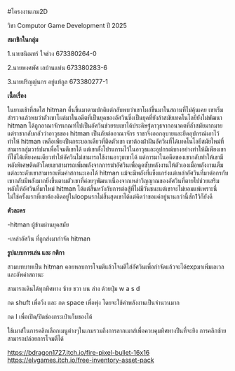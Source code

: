 #โครงงานเกม2D

วิชา Computor Game Development ปี 2025

**สมาชิกในกลุ่ม**

1.นายชนิณทร์ ใจช่วง 673380264-0

2.นายพงศพัศ เลบ้านแท่น 673380283-6

3.นายปริญญ์นกร อยู่แท้กูล 673380277-1


**เนื้อเรื่อง**

ในยามเช้าที่สดใส hitman ตื่นขึ้นมาตามปกติแต่กลับพบว่าเขาโผล่ขึ้นมาในสถานที่ไม่คุ้นเคย เขาเริ่มสำรวจแล้วพบว่าตัวเขาโผล่มาในอดีตที่เป็นยุคของอัศวินซึ่งเป็นยุคที่ยังล้าสมัยเทคโนโลยียังไม่พัฒนา hitman ได้ถูกอาณาจักรเกณฑ์ไปเป็นอัศวินช่วยรบเขาได้ประดิษฐ์ดาวุธจากอนาคตที่ล้ำสมัยมากมายแต่ราชากลับกลัวว่าอาวุธของ hitman เป็นภัยต่ออาณาจักร ราชาจึงออกอุบายและยึดอุปกรณ์เอาไว้ทำให้ hitman เหลือเพียงปืนกระบอกเดียวที่ติดตัวเขา เขาต้องฝ่าฝันอัศวินที่ได้เทคโนโลยีสมัยใหม่ที่สามารถสุ่มวาร์ปมาเพื่อโจมตีเขาได้ แต่เขาตั้งโปรแกรมไว้ในอาวุธและอุปกรณ์บางอย่างทำให้มีเพียงเขาที่ใช้ได้เพียงคนเดียวทำให้อัศวินไม่สามารถใช้งานอาวุธเขาได้ แต่การมาในอดีตของเขากลับทำให้เขามีพลังพิเศษติดตัวโดยเขาสามารถเพิ่มพลังจากการฆ่าอัศวินเพื่อดูดซับพลังงานให้ตัวเองเมื่อพลังงานเต็มแต่ละระดับเขาสามารถเพิ่มค่าสถานะเองได้ hitman แม้จะมีพลังที่แข็งแกร่งแต่เหล่าอัศวินที่มาต่อกรกับเขากลับมีพลังมากยิ่งขึ้นตามตัวเขาที่ค่อยๆพัฒนาเนื่องจากเหล่าวิญญาณของอัศวินที่ตายไปช่วยเสริมพลังให้อัศวินที่มาใหม่ hitman ได้แต่สิ้นหวังกับการต่อสู้ที่ไม่มีวันชนะแต่เขาจะไม่ยอมแพ้เพราะนี่ไม่ใช่ครั้งแรกที่เขาต้องติดอยู่ในloopนรกไม่สิ้นสุดเขาได้แต่คิดว่าขอแค่อยู่นานกว่านี้สัก1วิก็ยังดี


**ตัวละคร**

-hitman ผู้ข้ามผ่านยุคสมัย

-เหล่าอัศวิน ที่ถูกส่งมากำจัด hitman


**รูปแบบการเล่น และ กติกา**

สวมบทบาทเป็น hitman คอยหลบการโจมตีแล้วโจมตีใส่อัศวินเพื่อกำจัดแล้วจะได้expมาเพิ่มเลเวลและอัพค่าสถานะ

สามารถเดินได้ทุกทิศทาง ซ้าย ขวา บน ล่าง ด้วยปุ่ม w a s d

กด shuft เพื่อวิ่ง และ กด space เพื่อพุ่ง โดยจะใช้ค่าพลังงานเป็นจำนวนมาก

กด I เพื่อเปิด/ปิดช่องกระเป๋าเก็บของได้

ใช้เมาส์ในการคลิกเลือกเมนูต่างๆในเกมรวมถึงการลากเมาส์เพื่อควบคุมทิศทางปืนที่จะยิง การคลิกซ้ายสามารถปล่อยการโจมตีได้

https://bdragon1727.itch.io/fire-pixel-bullet-16x16
https://elvgames.itch.io/free-inventory-asset-pack
